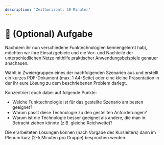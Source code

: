 ```yaml
---
description: 'Zeithorizont: 30 Minuten'
---
```


# 📝 (Optional) Aufgabe

Nachdem ihr nun verschiedene Funktechnologien kennengelernt habt, möchten wir ihre Einsatzgebiete und die Vor- und Nachteile der unterschiedlichen Netze mithilfe praktischer Anwendungsbeispiele genauer anschauen.

Wählt in Zweiergruppen eines der nachfolgenden Szenarien aus und erstellt ein kurzes PDF-Dokument (max. 1 A4-Seite) oder eine kleine Präsentation in der ihr eure Lösung zu dem beschriebenen Problem darlegt.

Konzentriert euch dabei auf folgende Punkte:

* Welche Funktechnologie ist für das gestellte Szenario am besten geeignet?
* Warum passt diese Technologie zu den gestellten Anforderungen?
* Warum ist die Technologie besser geeignet als andere, die man in Betracht ziehen könnte (z.B. gleiche Reichweite)?

Die erarbeiteten Lösungen können (nach Vorgabe des Kursleiters) dann im Plenum kurz (2-5 Minuten pro Gruppe) besprochen werden.
